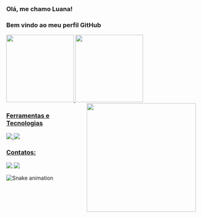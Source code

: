 ### Olá, me chamo Luana!
### Bem vindo ao meu perfil GitHub
<div>
<a href="https://github.com/LuanaFeliciano">
<img  height="180em" src="https://github-readme-stats.vercel.app/api/top-langs/?username=LuanaFeliciano&layout=compact&langs_count=7&theme=dracula"/> 
<img  height="180em" src="https://github-readme-stats.vercel.app/api?username=LuanaFeliciano&show_icons=true&theme=dracula&include_all_commits=true&count_private=true"/>
  <img height= "290em" align="right" src="https://user-images.githubusercontent.com/98564118/154816293-3dc318d1-10e6-4123-a583-ec8fee89d993.svg"/>
</div>
  
  ### Ferramentas e Tecnologias
  <img  src="https://img.shields.io/badge/HTML5-E34F26?style=for-the-badge&logo=html5&logoColor=white"/>
  <img  src="https://img.shields.io/badge/CSS3-1572B6?style=for-the-badge&logo=css3&logoColor=white"/>
  
  ### Contatos:
<div>
<a href = "mailto:luanagomesfeliciano@gmail.com"><img src="https://img.shields.io/badge/Gmail-D14836?style=for-the-badge&logo=gmail&logoColor=white" target="_blank"></a>
<a href="https://www.linkedin.com/in/luana-feliciano" target="_blank"><img src="https://img.shields.io/badge/-LinkedIn-%230077B5?style=for-the-badge&logo=linkedin&logoColor=white" target="_blank"></a>   
</div>
  
  ![Snake animation](https://github.com/LuanaFeliciano/LuanaFeliciano/blob/output/github-contribution-grid-snake.svg)
  
 
  
